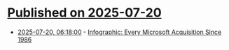 # [Published on 2025-07-20](index.md)

* [2025-07-20, 06:18:00](https://soylentnews.org/article.pl?sid=25/07/19/0023239&from=rss) - [Infographic: Every Microsoft Acquisition Since 1986](https://soylentnews.org/article.pl?sid=25/07/19/0023239&from=rss)
